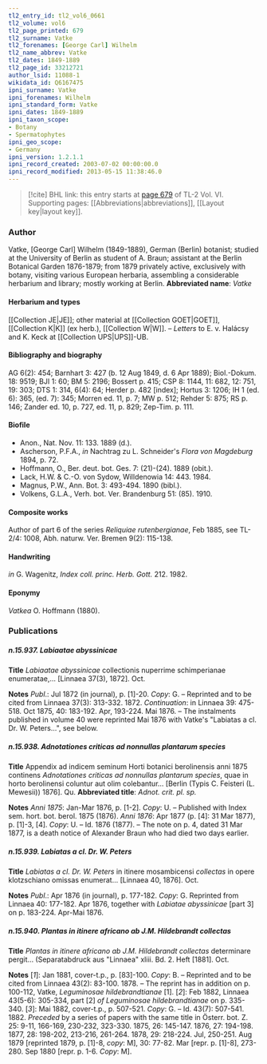```yaml
---
tl2_entry_id: tl2_vol6_0661
tl2_volume: vol6
tl2_page_printed: 679
tl2_surname: Vatke
tl2_forenames: [George Carl] Wilhelm
tl2_name_abbrev: Vatke
tl2_dates: 1849-1889
tl2_page_id: 33212721
author_lsid: 11088-1
wikidata_id: Q6167475
ipni_surname: Vatke
ipni_forenames: Wilhelm
ipni_standard_form: Vatke
ipni_dates: 1849-1889
ipni_taxon_scope: 
- Botany
- Spermatophytes
ipni_geo_scope: 
- Germany
ipni_version: 1.2.1.1
ipni_record_created: 2003-07-02 00:00:00.0
ipni_record_modified: 2013-05-15 11:38:46.0
---
```



> [!cite] BHL link: this entry starts at [page 679](https://www.biodiversitylibrary.org/page/33212721) of TL-2 Vol. VI.
> Supporting pages: [[Abbreviations|abbreviations]], [[Layout key|layout key]].

### Author

Vatke, \[George Carl\] Wilhelm (1849-1889), German (Berlin) botanist; studied at the University of Berlin as student of A. Braun; assistant at the Berlin Botanical Garden 1876-1879; from 1879 privately active, exclusively with botany, visiting various European herbaria, assembling a considerable herbarium and library; mostly working at Berlin. 
**Abbreviated name**: *Vatke*

#### Herbarium and types

[[Collection JE|JE]]; other material at [[Collection GOET|GOET]], [[Collection K|K]] (ex herb.), [[Collection W|W]]. – *Letters* to E. v. Halácsy and K. Keck at [[Collection UPS|UPS]]-UB.

#### Bibliography and biography

AG 6(2): 454; Barnhart 3: 427 (b. 12 Aug 1849, d. 6 Apr 1889); Biol.-Dokum. 18: 9519; BJI 1: 60; BM 5: 2196; Bossert p. 415; CSP 8: 1144, 11: 682, 12: 751, 19: 303; DTS 1: 314, 6(4): 64; Herder p. 482 \[index\]; Hortus 3: 1206; IH 1 (ed. 6): 365, (ed. 7): 345; Morren ed. 11, p. 7; MW p. 512; Rehder 5: 875; RS p. 146; Zander ed. 10, p. 727, ed. 11, p. 829; Zep-Tim. p. 111.

#### Biofile

- Anon., Nat. Nov. 11: 133. 1889 (d.).
- Ascherson, P.F.A., *in* Nachtrag zu L. Schneider's *Flora von Magdeburg* 1894, p. 72.
- Hoffmann, O., Ber. deut. bot. Ges. 7: (21)-(24). 1889 (obit.).
- Lack, H.W. & C.-O. von Sydow, Willdenowia 14: 443. 1984.
- Magnus, P.W., Ann. Bot. 3: 493-494. 1890 (bibl.).
- Volkens, G.L.A., Verh. bot. Ver. Brandenburg 51: (85). 1910.

#### Composite works

Author of part 6 of the series *Reliquiae rutenbergianae*, Feb 1885, see TL-2/4: 1008, Abh. naturw. Ver. Bremen 9(2): 115-138.

#### Handwriting

*in* G. Wagenitz, *Index coll. princ. Herb. Gott.* 212. 1982.

#### Eponymy

*Vatkea* O. Hoffmann (1880).

### Publications

##### n.15.937. Labiaatae abyssinicae

**Title**
*Labiaatae abyssinicae* collectionis nuperrime schimperianae enumeratae,... \[Linnaea 37(3), 1872\]. Oct.

**Notes**
*Publ*.: Jul 1872 (in journal), p. \[1\]-20. *Copy*: G. – Reprinted and to be cited from Linnaea 37(3): 313-332. 1872.
*Continuation*: in Linnaea 39: 475-518. Oct 1875, 40: 183-192. Apr, 193-224. Mai 1876. – The instalments published in volume 40 were reprinted Mai 1876 with Vatke's "Labiatas a cl. Dr. W. Peters...", see below.

##### n.15.938. Adnotationes criticas ad nonnullas plantarum species

**Title**
Appendix ad indicem seminum Horti botanici berolinensis anni 1875 continens *Adnotationes criticas ad nonnullas plantarum species*, quae in horto berolinensi coluntur aut olim colebantur... \[Berlin (Typis C. Feisteri (L. Mewesii)) 1876\]. Qu.
**Abbreviated title**: *Adnot. crit. pl. sp.*

**Notes**
*Anni 1875*: Jan-Mar 1876, p. \[1-2\]. *Copy*: U. – Published with Index sem. hort. bot. berol. 1875 (1876).
*Anni 1876*: Apr 1877 (p. \[4\]: 31 Mar 1877), p. \[1\]-3, \[4\]. *Copy*: U. – Id. 1876 (1877). – The note on p. 4, dated 31 Mar 1877, is a death notice of Alexander Braun who had died two days earlier.

##### n.15.939. Labiatas a cl. Dr. W. Peters

**Title**
*Labiatas a cl. Dr. W. Peters* in itinere mosambicensi *collectas* in opere klotzschiano omissas enumerat... \[Linnaea 40, 1876\]. Oct.

**Notes**
*Publ*.: Apr 1876 (in journal), p. 177-182. *Copy*: G. Reprinted from Linnaea 40: 177-182. Apr 1876, together with *Labiatae abyssinicae* \[part 3\] on p. 183-224. Apr-Mai 1876.

##### n.15.940. Plantas in itinere africano ab J.M. Hildebrandt collectas

**Title**
*Plantas in itinere africano ab J.M. Hildebrandt collectas* determinare pergit... (Separatabdruck aus "Linnaea" xliii. Bd. 2. Heft \[1881\]. Oct.

**Notes**
\[*1*\]: Jan 1881, cover-t.p., p. \[83\]-100. *Copy*: B. – Reprinted and to be cited from Linnaea 43(2): 83-100. 1878. – The reprint has in addition on p. 100-112, Vatke, *Leguminosae hildebrandtianae* \[1\].
\[*2*\]: Feb 1882, Linnaea 43(5-6): 305-334, part \[2\] *of Leguminosae hildebrandtianae* on p. 335-340.
\[*3*\]: Mai 1882, cover-t.p., p. 507-521. *Copy*: G. – Id. 43(7): 507-541. 1882.
*Preceded* by a series of papers with the same title in Österr. bot. Z. 25: 9-11, 166-169, 230-232, 323-330. 1875, 26: 145-147. 1876, 27: 194-198. 1877, 28: 198-202, 213-216, 261-264. 1878, 29: 218-224. Jul, 250-251. Aug 1879 \[reprinted 1879, p. \[1\]-8, *copy*: M\], 30: 77-82. Mar \[repr. p. \[1\]-8\], 273-280. Sep 1880 \[repr. p. 1-6. *Copy*: M\].


